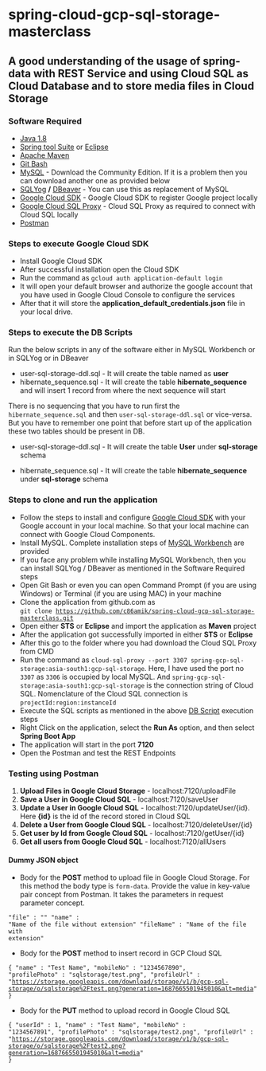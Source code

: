 # spring-cloud-gcp-sql-storage-masterclass

## A good understanding of the usage of spring-data with REST Service and using Cloud SQL as Cloud Database and to store media files in Cloud Storage

### Software Required
* [Java 1.8](https://www.oracle.com/in/java/technologies/javase/javase8-archive-downloads.html)
* [Spring tool Suite](https://spring.io/tools) or [Eclipse](https://www.eclipse.org/downloads/packages/)
* [Apache Maven](https://maven.apache.org/download.cgi)
* [Git Bash](https://gramfile.com/git-bash-download/)
* [MySQL](https://dev.mysql.com/downloads/mysql/) - Download the Community Edition. If it is a problem then you can download another one as provided below
* [SQLYog](https://sqlyog.en.softonic.com/) <strong>/</strong> [DBeaver](https://dbeaver.io/download/) - You can use this as replacement of MySQL
* [Google Cloud SDK](https://cloud.google.com/sdk/docs/install) - Google Cloud SDK to register Google project locally
* [Google Cloud SQL Proxy](https://cloud.google.com/sql/docs/mysql/sql-proxy#install) - Cloud SQL Proxy as required to connect with Cloud SQL locally
* [Postman](https://www.postman.com/downloads/)

### Steps to execute Google Cloud SDK
* Install Google Cloud SDK
* After successful installation open the Cloud SDK
* Run the command as `gcloud auth application-default login`
* It will open your default browser and authorize the google account that you have used in Google Cloud Console to configure the services
* After that it will store the <strong>application_default_credentials.json</strong> file in your local drive.

### Steps to execute the DB Scripts
Run the below scripts in any of the software either in MySQL Workbench or in SQLYog or in DBeaver

* user-sql-storage-ddl.sql - It will create the table named as <strong>user</strong>
* hibernate_sequence.sql - It will create the table <strong>hibernate_sequence</strong> and will insert 1 record from where the next sequence will start

There is no sequencing that you have to run first the `hibernate_sequence.sql` and then `user-sql-storage-ddl.sql` or vice-versa. But you have to remember one point that before start up of the application these two tables should be present in DB.

* user-sql-storage-ddl.sql - It will create the table <strong>User</strong> under <strong>sql-storage</strong> schema

* hibernate_sequence.sql - It will create the table <strong>hibernate_sequence</strong> under <strong>sql-storage</strong> schema

### Steps to clone and run the application
* Follow the steps to install and configure [Google Cloud SDK](https://github.com/c86amik/spring-cloud-gcp-sql-storage-masterclass#steps-to-execute-google-cloud-sdk) with your Google account in your local machine. So that your local machine can connect with Google Cloud Components.
* Install MySQL. Complete installation steps of [MySQL Workbench](https://www.sqlshack.com/how-to-install-mysql-database-server-8-0-19-on-windows-10/) are provided
* If you face any problem while installing MySQL Workbench, then you can install SQLYog / DBeaver as mentioned in the Software Required steps
* Open Git Bash or even you can open Command Prompt (if you are using Windows) or Terminal (if you are using MAC) in your machine
* Clone the application from github.com as   
<code>git clone https://github.com/c86amik/spring-cloud-gcp-sql-storage-masterclass.git</code>
* Open either <strong>STS</strong> or <strong>Eclipse</strong> and import the application as <strong>Maven</strong> project
* After the application got successfully imported in either <strong>STS</strong> or <strong>Eclipse</strong>
* After this go to the folder where you had download the Cloud SQL Proxy from CMD
* Run the command as `cloud-sql-proxy --port 3307 spring-gcp-sql-storage:asia-south1:gcp-sql-storage`. Here, I have used the port no `3307` as `3306` is occupied by local MySQL. And `spring-gcp-sql-storage:asia-south1:gcp-sql-storage` is the connection string of Cloud SQL. Nomenclature of the Cloud SQL connection is `projectId:region:instanceId`
* Execute the SQL scripts as mentioned in the above [DB Script](https://github.com/c86amik/spring-cloud-gcp-sql-storage-masterclass#steps-to-execute-the-db-scripts) execution steps
* Right Click on the application, select the <strong>Run As</strong> option, and then select <strong>Spring Boot App</strong>
* The application will start in the port <strong>7120</strong>
* Open the Postman and test the REST Endpoints

### Testing using Postman
<ol>
<li><strong>Upload Files in Google Cloud Storage</strong> - localhost:7120/uploadFile</li>
<li><strong>Save a User in Google Cloud SQL</strong> - localhost:7120/saveUser</li>
<li><strong>Update a User in Google Cloud SQL</strong> - localhost:7120/updateUser/{id}. Here <strong>{id}</strong> is the id of the record stored in Cloud SQL</li>
<li><strong>Delete a User from Google Cloud SQL</strong> - localhost:7120/deleteUser/{id}</li>
<li><strong>Get user by Id from Google Cloud SQL</strong> - localhost:7120/getUser/{id}</li>
<li><strong>Get all users from Google Cloud SQL</strong> - localhost:7120/allUsers</li>
</ol>

#### Dummy JSON object
* Body for the <strong>POST</strong> method to upload file in Google Cloud Storage. For this method the body type is `form-data`. Provide the value in key-value pair concept from Postman. It takes the parameters in request parameter concept.

<code>"file" : "<Uplaod a file from your local system>"
"name" : "Name of the file without extension"
"fileName" : "Name of the file with extension"</code>

* Body for the <strong>POST</strong> method to insert record in GCP Cloud SQL
 
<code>{
	"name" : "Test Name",
	"mobileNo" : "1234567890",
	"profilePhoto" : "sqlstorage/test.png",
	"profileUrl" : "https://storage.googleapis.com/download/storage/v1/b/gcp-sql-storage/o/sqlstorage%2Ftest.png?generation=1687665501945010&alt=media"
}</code>

* Body for the <strong>PUT</strong> method to upload record in Google Cloud SQL

<code>{
	"userId" : 1,
	"name" : "Test Name",
	"mobileNo" : "1234567891",
	"profilePhoto" : "sqlstorage/test2.png",
	"profileUrl" : "https://storage.googleapis.com/download/storage/v1/b/gcp-sql-storage/o/sqlstorage%2Ftest2.png?generation=1687665501945010&alt=media"
}</code>
